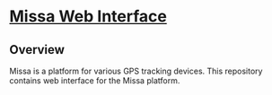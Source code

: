 # [Missa Web Interface](https://www.missa.ezyy.cloud)

## Overview

Missa is a platform for various GPS tracking devices. This repository contains web interface for the Missa platform. 
